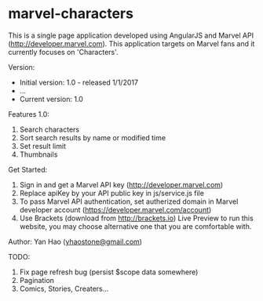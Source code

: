 # marvel-characters
This is a single page application developed using AngularJS and Marvel API (http://developer.marvel.com). 
This application targets on Marvel fans and it currently focuses on 'Characters'.

Version:
- Initial version: 1.0 - released 1/1/2017
- ...
- Current version: 1.0

Features 1.0:
1. Search characters
2. Sort search results by name or modified time
3. Set result limit
4. Thumbnails

Get Started:
1. Sign in and get a Marvel API key (http://developer.marvel.com)
2. Replace apiKey by your API public key in js/service.js file
3. To pass Marvel API authentication, set autherized domain in Marvel developer account (https://developer.marvel.com/account)
4. Use Brackets (download from http://brackets.io) Live Preview to run this website, you may choose alternative one that you are comfortable with.

Author:
Yan Hao (yhaostone@gmail.com)

TODO:
1. Fix page refresh bug (persist $scope data somewhere)
2. Pagination
3. Comics, Stories, Creaters...
